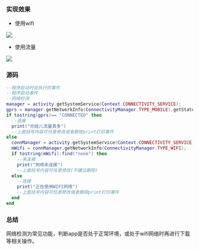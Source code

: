 
### 实现效果

- 使用wifi

![](https://gitee.com/teisyogun/images/raw/master/Screenshot_2023-03-13-21-27-50-689_com.jpg)


- 使用流量

![](https://gitee.com/teisyogun/images/raw/master/Screenshot_2023-03-13-21-25-38-510_com.jpg)


### 源码

```lua
--程序启动时会执行的事件
--程序启动事件
--网络检测
manager = activity.getSystemService(Context.CONNECTIVITY_SERVICE); 
gprs = manager.getNetworkInfo(ConnectivityManager.TYPE_MOBILE).getState(); 
if tostring(gprs)== "CONNECTED" then
  --连接
  print("你娃儿流量真多")
  --上面括号内容可任意修改或者删除print打印事件
else
  connManager = activity.getSystemService(Context.CONNECTIVITY_SERVICE)
  mWifi = connManager.getNetworkInfo(ConnectivityManager.TYPE_WIFI);
  if tostring(mWifi):find("none") then
    --未连接
    print("网络未连接")
    --上面括号内容可任意修改(不建议删除)
  else
    --连接
    print("正在使用WIFI网络")
    --上面括号内容可任意修改或者删除print打印事件
  end
end
```

### 总结

网络检测为常见功能，判断app是否处于正常环境，或处于wifi网络时再进行下载等相关操作。

